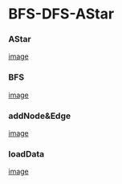 # BFS-DFS-AStar
### AStar
[image](https://github.com/suyingtao/BFS-DFS-A-/blob/master/aStar.gif)
### BFS
[image](https://github.com/suyingtao/BFS-DFS-A-/blob/master/bfs.gif)
### addNode&Edge
[image](https://github.com/suyingtao/BFS-DFS-A-/blob/master/addNode%26Edge.gif)
### loadData
[image](https://github.com/suyingtao/BFS-DFS-A-/blob/master/loadData.gif)